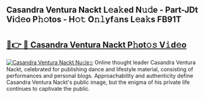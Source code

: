 ## Casandra Ventura Nackt L𝚎a𝚔ed N𝚞𝚍e - Part-JDt Vi𝚍𝚎o P𝚑𝚘tos - H𝚘𝚝 O𝚗𝚕yf𝚊ns L𝚎a𝚔s FB91T

# <h2><a href="http://kf0hza.oniu.top/?m=Casandra+Ventura+Nackt">🔗👉 🔴 Casandra Ventura Nackt P𝚑ot𝚘𝚜 V𝚒d𝚎o</a></h2>

[![Casandra Ventura Nackt Nu𝚍e𝚜](https://i.imgur.com/0qMVB7G.gif)](http://kf0hza.oniu.top/?m=Casandra+Ventura+Nackt)
Online thought leader Casandra Ventura Nackt, celebrated for publishing dance and lifestyle material, consisting of performances and personal blogs. Approachability and authenticity define Casandra Ventura Nackt's public image, but the enigma of his private life continues to captivate the public.  
